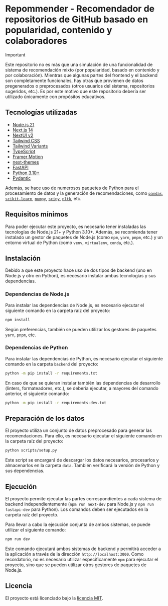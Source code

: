 # Repommender - Recomendador de repositorios de GitHub basado en popularidad, contenido y colaboradores

> [!IMPORTANT]
> Este repositorio no es más que una simulación de una funcionalidad de sistema de recomendación mixto (por popularidad, basado en contenido y por colaboración). Mientras que algunas partes del frontend y el backend son completamente funcionales, hay otras que provienen de datos pregenerados o preprocesados (otros usuarios del sistema, repositorios sugeridos, etc.). Es por este motivo que este repositorio debería ser utilizado únicamente con propósitos educativos.

## Tecnologías utilizadas

- [Node.js 21](https://nodejs.org/)
- [Next.js 14](https://nextjs.org/docs/getting-started)
- [NextUI v2](https://nextui.org/)
- [Tailwind CSS](https://tailwindcss.com/)
- [Tailwind Variants](https://tailwind-variants.org)
- [TypeScript](https://www.typescriptlang.org/)
- [Framer Motion](https://www.framer.com/motion/)
- [next-themes](https://github.com/pacocoursey/next-themes)
- [FastAPI](https://fastapi.tiangolo.com/)
- [Python 3.10+](https://www.python.org/)
- [Pydantic](https://pydantic-docs.helpmanual.io/)

Además, se hace uso de numerosos paquetes de Python para el procesamiento de datos y la generación de recomendaciones, como [`pandas`](https://pandas.pydata.org/), [`scikit-learn`](https://scikit-learn.org/stable/), [`numpy`](https://numpy.org/), [`scipy`](https://www.scipy.org/), [`nltk`](https://www.nltk.org/), etc.

## Requisitos mínimos

Para poder ejecutar este proyecto, es necesario tener instaladas las tecnologías de Node.js 21+ y Python 3.10+. Además, se recomienda tener instalado un gestor de paquetes de Node.js (como `npm`, `yarn`, `pnpm`, etc.) y un entorno virtual de Python (como `venv`, `virtualenv`, `conda`, etc.).

## Instalación

Debido a que este proyecto hace uso de dos tipos de backend (uno en Node.js y otro en Python), es necesario instalar ambas tecnologías y sus dependencias.

### Dependencias de Node.js

Para instalar las dependencias de Node.js, es necesario ejecutar el siguiente comando en la carpeta raíz del proyecto:

```bash
npm install
```

Según preferencias, también se pueden utilizar los gestores de paquetes `yarn`, `pnpm`, etc.

### Dependencias de Python

Para instalar las dependencias de Python, es necesario ejecutar el siguiente comando en la carpeta `backend` del proyecto:

```bash
python -m pip install -r requirements.txt
```

En caso de que se quieran instalar también las dependencias de desarrollo (linters, formateadores, etc.), se debería ejecutar, a mayores del comando anterior, el siguiente comando:

```bash
python -m pip install -r requirements-dev.txt
```

## Preparación de los datos

El proyecto utiliza un conjunto de datos preprocesado para generar las recomendaciones. Para ello, es necesario ejecutar el siguiente comando en la carpeta raíz del proyecto:

```bash
python scripts/setup.py
```

Este script se encargará de descargar los datos necesarios, procesarlos y almacenarlos en la carpeta `data`. También verificará la versión de Python y sus dependencias.

## Ejecución

El proyecto permite ejecutar las partes correspondientes a cada sistema de backend independientemente (`npm run next-dev` para Node.js y `npm run fastapi-dev` para Python). Los comandos deben ser ejecutados en la carpeta raíz del proyecto.

Para llevar a cabo la ejecución conjunta de ambos sistemas, se puede utilizar el siguiente comando:

```bash
npm run dev
```

Este comando ejecutará ambos sistemas de backend y permitirá acceder a la aplicación a través de la dirección `http://localhost:3000`. Como recordatorio, no es necesario utilizar específicamente `npm` para ejecutar el proyecto, sino que se pueden utilizar otros gestores de paquetes de Node.js.

## Licencia

El proyecto está licenciado bajo la [licencia MIT](./LICENSE).
